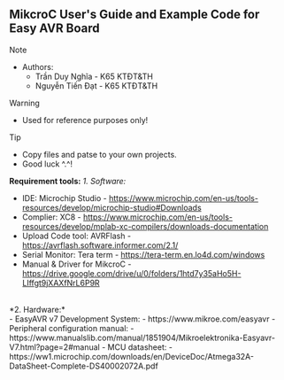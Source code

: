 ## MikcroC User's Guide and Example Code for Easy AVR Board
> [!NOTE]
> - Authors:
>   - Trần Duy Nghĩa - K65 KTĐT&TH
>   - Nguyễn Tiến Đạt - K65 KTĐT&TH

> [!WARNING]  
> - Used for reference purposes only!

> [!TIP]
> - Copy files and patse to your own projects.
> - Good luck ^.^!

**Requirement tools:** 
*1. Software:* <br />
- IDE: Microchip Studio - https://www.microchip.com/en-us/tools-resources/develop/microchip-studio#Downloads
- Complier: XC8 - https://www.microchip.com/en-us/tools-resources/develop/mplab-xc-compilers/downloads-documentation
- Upload Code tool: AVRFlash - https://avrflash.software.informer.com/2.1/
- Serial Monitor: Tera term - https://tera-term.en.lo4d.com/windows
- Manual & Driver for MikcroC - https://drive.google.com/drive/u/0/folders/1htd7y35aHo5H-LIffgt9jXAXfNrL6P9R
<br />
*2. Hardware:* <br />
- EasyAVR v7 Development System: - https://www.mikroe.com/easyavr
- Peripheral configuration manual: - https://www.manualslib.com/manual/1851904/Mikroelektronika-Easyavr-V7.html?page=2#manual
- MCU datasheet: - https://ww1.microchip.com/downloads/en/DeviceDoc/Atmega32A-DataSheet-Complete-DS40002072A.pdf
